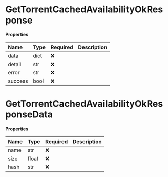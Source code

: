 # GetTorrentCachedAvailabilityOkResponse

**Properties**

| Name    | Type | Required | Description |
| :------ | :--- | :------- | :---------- |
| data    | dict | ❌       |             |
| detail  | str  | ❌       |             |
| error   | str  | ❌       |             |
| success | bool | ❌       |             |

# GetTorrentCachedAvailabilityOkResponseData

**Properties**

| Name | Type  | Required | Description |
| :--- | :---- | :------- | :---------- |
| name | str   | ❌       |             |
| size | float | ❌       |             |
| hash | str   | ❌       |             |
